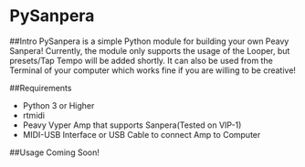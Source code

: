 # PySanpera

##Intro
PySanpera is a simple Python module for building your own Peavy Sanpera! Currently, the module only supports the usage of the Looper, but presets/Tap Tempo will be added shortly. It can also be used from the Terminal of your computer which works fine if you are willing to be creative!

##Requirements 
* Python 3 or Higher
* rtmidi
* Peavy Vyper Amp that supports Sanpera(Tested on VIP-1)
* MIDI-USB Interface or USB Cable to connect Amp to Computer

##Usage
Coming Soon!
